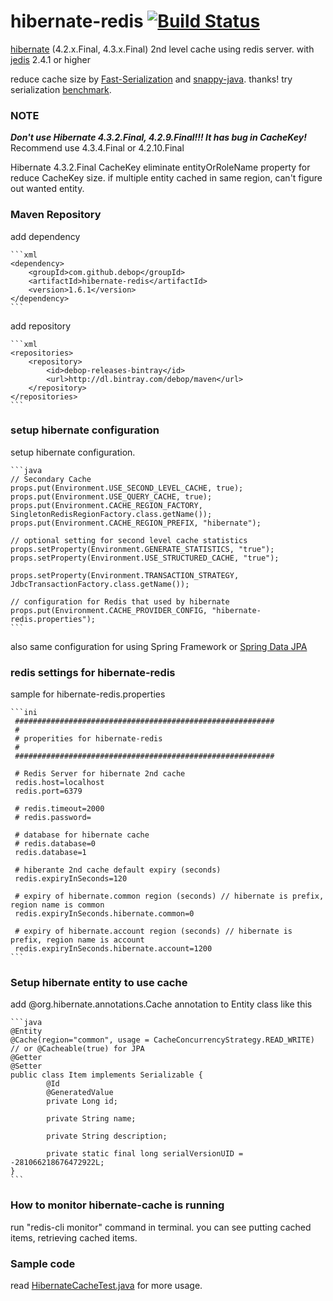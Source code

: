 hibernate-redis  [![Build Status](https://travis-ci.org/debop/hibernate-redis.png)](https://travis-ci.org/debop/hibernate-redis)
===============

[hibernate][1] (4.2.x.Final, 4.3.x.Final) 2nd level cache using redis server.
with [jedis][2]  2.4.1 or higher

reduce cache size by [Fast-Serialization][fst] and [snappy-java][snappy]. thanks!
try serialization [benchmark][benchmark].

### NOTE

***Don't use Hibernate 4.3.2.Final, 4.2.9.Final!!! It has bug in CacheKey!***
Recommend use 4.3.4.Final or 4.2.10.Final

Hibernate 4.3.2.Final CacheKey eliminate entityOrRoleName property for reduce CacheKey size.
if multiple entity cached in same region, can't figure out wanted entity.

### Maven Repository

add dependency

    ```xml
    <dependency>
        <groupId>com.github.debop</groupId>
        <artifactId>hibernate-redis</artifactId>
        <version>1.6.1</version>
    </dependency>
    ```

add repository

    ```xml
    <repositories>
        <repository>
            <id>debop-releases-bintray</id>
            <url>http://dl.bintray.com/debop/maven</url>
        </repository>
    </repositories>
    ```

### setup hibernate configuration

setup hibernate configuration.

    ```java
    // Secondary Cache
    props.put(Environment.USE_SECOND_LEVEL_CACHE, true);
    props.put(Environment.USE_QUERY_CACHE, true);
    props.put(Environment.CACHE_REGION_FACTORY, SingletonRedisRegionFactory.class.getName());
    props.put(Environment.CACHE_REGION_PREFIX, "hibernate");
    
    // optional setting for second level cache statistics
    props.setProperty(Environment.GENERATE_STATISTICS, "true");
    props.setProperty(Environment.USE_STRUCTURED_CACHE, "true");
    
    props.setProperty(Environment.TRANSACTION_STRATEGY, JdbcTransactionFactory.class.getName());
    
    // configuration for Redis that used by hibernate
    props.put(Environment.CACHE_PROVIDER_CONFIG, "hibernate-redis.properties");
    ```

also same configuration for using Spring Framework or [Spring Data JPA][4]

### redis settings for hibernate-redis

sample for hibernate-redis.properties

    ```ini
     ##########################################################
     #
     # properities for hibernate-redis
     #
     ##########################################################
    
     # Redis Server for hibernate 2nd cache
     redis.host=localhost
     redis.port=6379
    
     # redis.timeout=2000
     # redis.password=
    
     # database for hibernate cache
     # redis.database=0
     redis.database=1
    
     # hiberante 2nd cache default expiry (seconds)
     redis.expiryInSeconds=120
    
     # expiry of hibernate.common region (seconds) // hibernate is prefix, region name is common
     redis.expiryInSeconds.hibernate.common=0
    
     # expiry of hibernate.account region (seconds) // hibernate is prefix, region name is account
     redis.expiryInSeconds.hibernate.account=1200
    ```

### Setup hibernate entity to use cache

add @org.hibernate.annotations.Cache annotation to Entity class like this

    ```java
    @Entity
    @Cache(region="common", usage = CacheConcurrencyStrategy.READ_WRITE)  // or @Cacheable(true) for JPA
    @Getter
    @Setter
    public class Item implements Serializable {
            @Id
            @GeneratedValue
            private Long id;
    
            private String name;
    
            private String description;
    
            private static final long serialVersionUID = -281066218676472922L;
    }
    ```

### How to monitor hibernate-cache is running

run "redis-cli monitor" command in terminal. you can see putting cached items, retrieving cached items.

### Sample code

read [HibernateCacheTest.java][3] for more usage.



[1]: http://www.hibernate.org/
[2]: https://github.com/xetorthio/jedis
[3]: https://github.com/debop/hibernate-redis/blob/master/hibernate-redis/src/test/java/org/hibernate/test/cache/HibernateCacheTest.java
[4]: http://projects.spring.io/spring-data-jpa/
[lombok]: http://www.projectlombok.org/
[fst]: https://github.com/RuedigerMoeller/fast-serialization
[snappy]: https://github.com/xerial/snappy-java
[benchmark]: https://github.com/debop/hibernate-redis/blob/master/hibernate-redis/src/test/java/org/hibernate/test/serializer/SerializerTest.java
